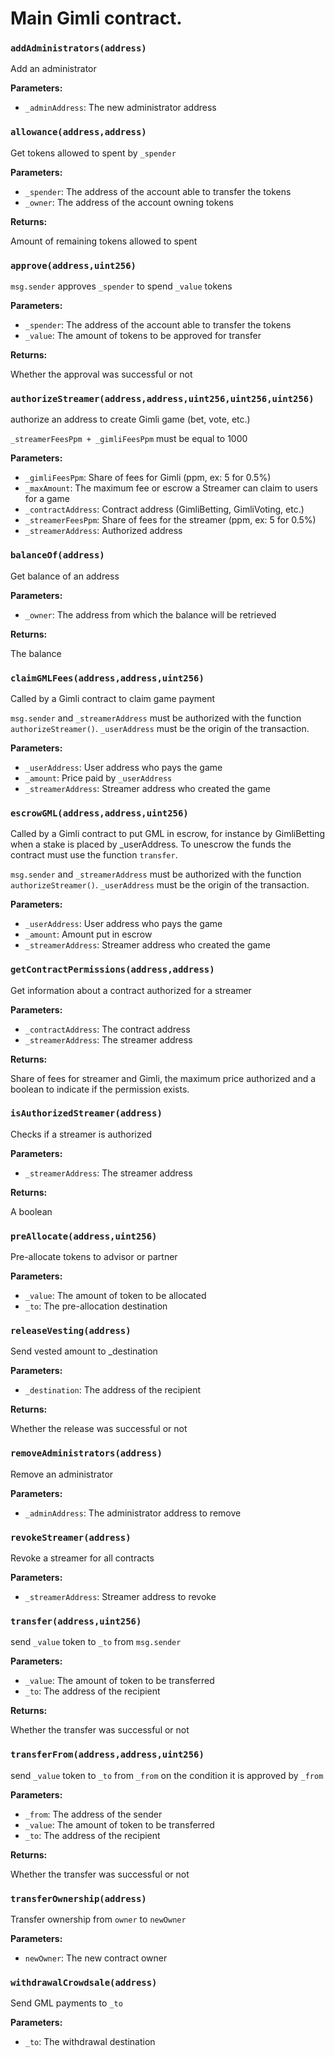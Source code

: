 # Main Gimli contract.

### `addAdministrators(address)`

Add an administrator

**Parameters:**

  - `_adminAddress`: The new administrator address

### `allowance(address,address)`

Get tokens allowed to spent by `_spender`

**Parameters:**

  - `_spender`: The address of the account able to transfer the tokens
  - `_owner`: The address of the account owning tokens

**Returns:**

Amount of remaining tokens allowed to spent

### `approve(address,uint256)`

`msg.sender` approves `_spender` to spend `_value` tokens

**Parameters:**

  - `_spender`: The address of the account able to transfer the tokens
  - `_value`: The amount of tokens to be approved for transfer

**Returns:**

Whether the approval was successful or not

### `authorizeStreamer(address,address,uint256,uint256,uint256)`

authorize an address to create Gimli game (bet, vote, etc.)

`_streamerFeesPpm + _gimliFeesPpm` must be equal to 1000

**Parameters:**

  - `_gimliFeesPpm`: Share of fees for Gimli (ppm, ex: 5 for 0.5%)
  - `_maxAmount`: The maximum fee or escrow a Streamer can claim to users for a game
  - `_contractAddress`: Contract address (GimliBetting, GimliVoting, etc.)
  - `_streamerFeesPpm`: Share of fees for the streamer (ppm, ex: 5 for 0.5%)
  - `_streamerAddress`: Authorized address

### `balanceOf(address)`

Get balance of an address

**Parameters:**

  - `_owner`: The address from which the balance will be retrieved

**Returns:**

The balance

### `claimGMLFees(address,address,uint256)`

Called by a Gimli contract to claim game payment

`msg.sender` and `_streamerAddress` must be authorized with the function `authorizeStreamer()`. `_userAddress` must be the origin of the transaction.

**Parameters:**

  - `_userAddress`: User address who pays the game
  - `_amount`: Price paid by `_userAddress`
  - `_streamerAddress`: Streamer address who created the game

### `escrowGML(address,address,uint256)`

Called by a Gimli contract to put GML in escrow, for instance by GimliBetting when a stake is placed by _userAddress. To unescrow the funds the contract must use the function `transfer`.

`msg.sender` and `_streamerAddress` must be authorized with the function `authorizeStreamer()`. `_userAddress` must be the origin of the transaction.

**Parameters:**

  - `_userAddress`: User address who pays the game
  - `_amount`: Amount put in escrow
  - `_streamerAddress`: Streamer address who created the game

### `getContractPermissions(address,address)`

Get information about a contract authorized for a streamer

**Parameters:**

  - `_contractAddress`: The contract address
  - `_streamerAddress`: The streamer address

**Returns:**

Share of fees for streamer and Gimli, the maximum price authorized and a boolean to indicate if the permission exists.

### `isAuthorizedStreamer(address)`

Checks if a streamer is authorized

**Parameters:**

  - `_streamerAddress`: The streamer address

**Returns:**

A boolean

### `preAllocate(address,uint256)`

Pre-allocate tokens to advisor or partner

**Parameters:**

  - `_value`: The amount of token to be allocated
  - `_to`: The pre-allocation destination

### `releaseVesting(address)`

Send vested amount to _destination

**Parameters:**

  - `_destination`: The address of the recipient

**Returns:**

Whether the release was successful or not

### `removeAdministrators(address)`

Remove an administrator

**Parameters:**

  - `_adminAddress`: The administrator address to remove

### `revokeStreamer(address)`

Revoke a streamer for all contracts

**Parameters:**

  - `_streamerAddress`: Streamer address to revoke

### `transfer(address,uint256)`

send `_value` token to `_to` from `msg.sender`

**Parameters:**

  - `_value`: The amount of token to be transferred
  - `_to`: The address of the recipient

**Returns:**

Whether the transfer was successful or not

### `transferFrom(address,address,uint256)`

send `_value` token to `_to` from `_from` on the condition it is approved by `_from`

**Parameters:**

  - `_from`: The address of the sender
  - `_value`: The amount of token to be transferred
  - `_to`: The address of the recipient

**Returns:**

Whether the transfer was successful or not

### `transferOwnership(address)`

Transfer ownership from `owner` to `newOwner`

**Parameters:**

  - `newOwner`: The new contract owner

### `withdrawalCrowdsale(address)`

Send GML payments  to `_to`

**Parameters:**

  - `_to`: The withdrawal destination

